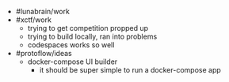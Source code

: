 - #lunabrain/work
- #xctf/work
	- trying to get competition propped up
	- trying to build locally, ran into problems
	- codespaces works so well
- #protoflow/ideas
	- docker-compose UI builder
		- it should be super simple to run a docker-compose app